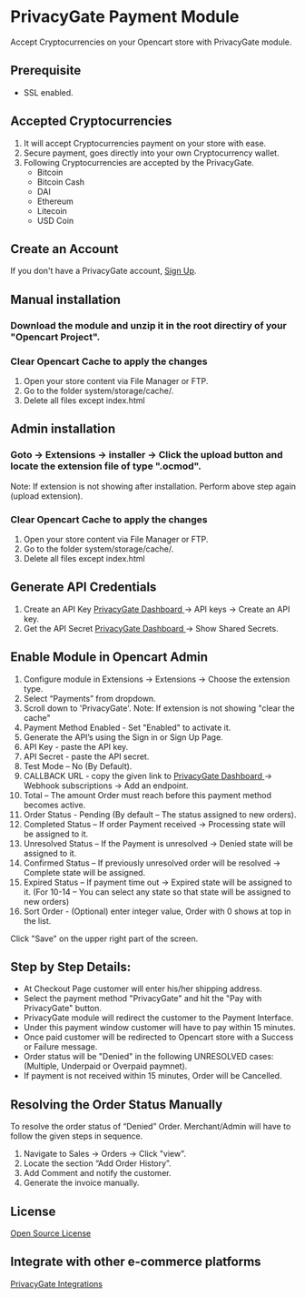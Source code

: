 # PrivacyGate Payment Module
Accept Cryptocurrencies on your Opencart store with PrivacyGate module.

## Prerequisite
- SSL enabled.

## Accepted Cryptocurrencies
1. It will accept Cryptocurrencies payment on your store with ease.
2. Secure payment, goes directly into your own Cryptocurrency wallet.
3. Following Cryptocurrencies are accepted by the PrivacyGate.
    - Bitcoin
    - Bitcoin Cash
    - DAI
    - Ethereum
    - Litecoin
    - USD Coin

## Create an Account
If you don't have a PrivacyGate account, <a href="https://dash.privacygate.io/settings">Sign Up</a>.

## Manual installation

### Download the module and unzip it in the root directiry of your "Opencart Project".
### Clear Opencart Cache to apply the changes
1. Open your store content via File Manager or FTP.
2. Go to the folder system/storage/cache/.
3. Delete all files except index.html

## Admin installation

### Goto -> Extensions -> installer -> Click the upload button and locate the extension file of type ".ocmod".
Note: If extension is not showing after installation. Perform above step again (upload extension).
### Clear Opencart Cache to apply the changes
1. Open your store content via File Manager or FTP.
2. Go to the folder system/storage/cache/.
3. Delete all files except index.html

## Generate API Credentials

1. Create an API Key <a href="https://dash.privacygate.io/settings"> PrivacyGate Dashboard </a> -> API keys -> Create an API key.
2. Get the API Secret <a href="https://dash.privacygate.io/settings"> PrivacyGate Dashboard </a> -> Show Shared Secrets.

## Enable Module in Opencart Admin

1.	Configure module in Extensions -> Extensions -> Choose the extension type.
2.	Select “Payments” from dropdown.
3.	Scroll down to 'PrivacyGate'. Note: If extension is not showing "clear the cache"
4.	Payment Method Enabled - Set "Enabled" to activate it.
5.	Generate the API’s using the Sign in or Sign Up Page.
6.	API Key - paste the API key. 
7.	API Secret - paste the API secret.
8.	Test Mode – No (By Default).
9. CALLBACK URL - copy the given link to <a href="https://dash.privacygate.io/settings"> PrivacyGate Dashboard </a> -> Webhook subscriptions -> Add an endpoint.
10.	Total – The amount Order must reach before this payment method becomes active.
11.	Order Status - Pending (By default – The status assigned to new orders).
12.	Completed Status – If order Payment received -> Processing state will be assigned to it.
13.	Unresolved Status – If the Payment is unresolved -> Denied state will be assigned to it.
14.	Confirmed Status – If previously unresolved order will be resolved -> Complete state will be assigned.
15.	 Expired Status – If payment time out -> Expired state will be assigned to it.
(For 10-14 – You can select any state so that state will be assigned to new orders)
16.	Sort Order - (Optional) enter integer value, Order with 0 shows at top in the list.

Click "Save" on the upper right part of the screen.

## Step by Step Details:
- At Checkout Page customer will enter his/her shipping address.
- Select the payment method "PrivacyGate" and hit the "Pay with PrivacyGate" button.
- PrivacyGate module will redirect the customer to the Payment Interface. 
- Under this payment window customer will have to pay within 15 minutes. 
- Once paid customer will be redirected to Opencart store with a Success or Failure message.
- Order status will be "Denied" in the following UNRESOLVED cases: (Multiple, Underpaid or Overpaid paymnet).
- If payment is not received within 15 minutes, Order will be Cancelled.

## Resolving the Order Status Manually
To resolve the order status of “Denied” Order. Merchant/Admin will have to follow the given steps in sequence. 
1.	Navigate to Sales -> Orders -> Click "view".
2.	Locate the section “Add Order History”.
3.	Add Comment and notify the customer.
4.	Generate the invoice manually.

## License
[Open Source License](LICENSE)

## Integrate with other e-commerce platforms
[PrivacyGate Integrations](https://privacygate.io/docs/)

